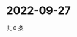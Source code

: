 # 2022-09-27

共 0 条

<!-- BEGIN WEIBO -->
<!-- 最后更新时间 Tue Sep 27 2022 02:24:40 GMT+0800 (China Standard Time) -->

<!-- END WEIBO -->
